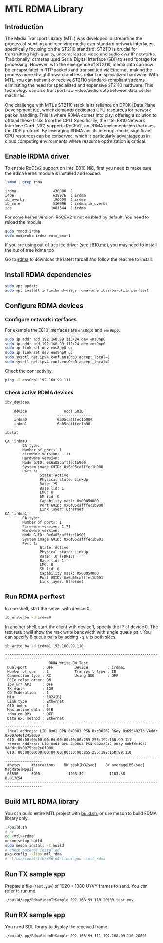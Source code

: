 # MTL RDMA Library

## Introduction

The Media Transport Library (MTL) was developed to streamline the process of sending and receiving media over standard network interfaces, specifically focusing on the ST2110 standard.
ST2110 is crucial for transmitting high-quality, uncompressed video and audio over IP networks.
Traditionally, cameras used Serial Digital Interface (SDI) to send footage for processing.
However, with the emergence of ST2110, media data can now be encapsulated in RTP packets and transmitted via Ethernet, making the process more straightforward and less reliant on specialized hardware.
With MTL, you can transmit or receive ST2110 standard-compliant streams, eliminating the need for specialized and expensive ST2110 hardware.
This technology can also transport raw video/audio data between data center machines.

One challenge with MTL's ST2110 stack is its reliance on DPDK (Data Plane Development Kit), which demands dedicated CPU resources for network packet handling.
This is where RDMA comes into play, offering a solution to offload these tasks from the CPU.
Specifically, the Intel E810 Network Interface Card (NIC) supports RoCEv2, an RDMA implementation that uses the UDP protocol.
By leveraging RDMA and its interrupt mode, significant CPU resources can be conserved, which is particularly advantageous in cloud computing environments where resource optimization is critical.

## Enable IRDMA driver

To enable RoCEv2 support on Intel E810 NIC, first you need to make sure the irdma kernel module is installed and loaded.

```bash
lsmod | grep rdma
```
```text
irdma                 430080  0
i40e                  638976  1 irdma
ib_uverbs             196608  1 irdma
ib_core               516096  2 irdma,ib_uverbs
ice                  1081344  1 irdma
```

For some kernel version, RoCEv2 is not enabled by default.
You need to reload the module.

```bash
sudo rmmod irdma
sudo modprobe irdma roce_ena=1
```

If you are using out of tree ice driver (see [e810.md](e810.md)), you may need to install the out of tree irdma too.

Go to [irdma](https://www.intel.com/content/www/us/en/download/19632/linux-rdma-driver-for-the-e810-and-x722-intel-ethernet-controllers.html) to download the latest tarball and follow the readme to install.

## Install RDMA dependencies

```bash
sudo apt update
sudo apt install infiniband-diags rdma-core ibverbs-utils perftest
```

## Configure RDMA devices

### Configure network interfaces

For example the E810 interfaces are `ens8np0` and `ens9np0`.

```bash
sudo ip addr add 192.168.99.110/24 dev ens8np0
sudo ip addr add 192.168.99.111/24 dev ens9np0
sudo ip link set dev ens8np0 up
sudo ip link set dev ens9np0 up
sudo sysctl net.ipv4.conf.ens8np0.accept_local=1
sudo sysctl net.ipv4.conf.ens9np0.accept_local=1
```

Check the connectivity.

```bash
ping -I ens8np0 192.168.99.111
```

### Check active RDMA devices

```bash
ibv_devices
```
```text
    device                 node GUID
    ------              ----------------
    irdma0              6a05cafffec1b900
    irdma1              6a05cafffec1b901
```
```bash
ibstat
```
```text
CA 'irdma0'
        CA type:
        Number of ports: 1
        Firmware version: 1.71
        Hardware version:
        Node GUID: 0x6a05cafffec1b900
        System image GUID: 0x6a05cafffec1b900
        Port 1:
                State: Active
                Physical state: LinkUp
                Rate: 25
                Base lid: 1
                LMC: 0
                SM lid: 0
                Capability mask: 0x00050000
                Port GUID: 0x6a05cafffec1b900
                Link layer: Ethernet
CA 'irdma1'
        CA type:
        Number of ports: 1
        Firmware version: 1.71
        Hardware version:
        Node GUID: 0x6a05cafffec1b901
        System image GUID: 0x6a05cafffec1b901
        Port 1:
                State: Active
                Physical state: LinkUp
                Rate: 10 (FDR10)
                Base lid: 1
                LMC: 0
                SM lid: 0
                Capability mask: 0x00050000
                Port GUID: 0x6a05cafffec1b901
                Link layer: Ethernet
```

## Run RDMA perftest

In one shell, start the server with device 0.

```bash
ib_write_bw -d irdma0
```

In another shell, start the client with device 1, specify the IP of device 0.
The test result will show the max write bandwidth with single queue pair.
You can specify 8 queue pairs by adding `-q 8` to both sides.

```bash
ib_write_bw -d irdma1 192.168.99.110
```
```text
---------------------------------------------------------------------------------------
                    RDMA_Write BW Test
 Dual-port       : OFF          Device         : irdma1
 Number of qps   : 1            Transport type : IB
 Connection type : RC           Using SRQ      : OFF
 PCIe relax order: ON
 ibv_wr* API     : OFF
 TX depth        : 128
 CQ Moderation   : 1
 Mtu             : 1024[B]
 Link type       : Ethernet
 GID index       : 1
 Max inline data : 0[B]
 rdma_cm QPs     : OFF
 Data ex. method : Ethernet
---------------------------------------------------------------------------------------
 local address: LID 0x01 QPN 0x0003 PSN 0xc30267 RKey 0x69540273 VAddr 0x007e4ef245e000
 GID: 00:00:00:00:00:00:00:00:00:00:255:255:192:168:99:111
 remote address: LID 0x01 QPN 0x0003 PSN 0x2ce2c7 RKey 0xbfde4945 VAddr 0x0075bee2e6f000
 GID: 00:00:00:00:00:00:00:00:00:00:255:255:192:168:99:110
---------------------------------------------------------------------------------------
 #bytes     #iterations    BW peak[MB/sec]    BW average[MB/sec]   MsgRate[Mpps]
 65536      5000             1103.39            1103.38            0.017654
---------------------------------------------------------------------------------------
```

## Build MTL RDMA library

You can build entire MTL project with [build.sh](../build.sh), or use meson to build RDMA library only.

```bash
./build.sh
# or
cd <mtl>/rdma
meson setup build
sudo meson install -C build
# check package installed
pkg-config --libs mtl_rdma
# -L/usr/local/lib/x86_64-linux-gnu -lmtl_rdma
```

## Run TX sample app

Prepare a file (`test.yuv`) of 1920 * 1080 UYVY frames to send. You can refer to [run.md](run.md).

```bash
./build/app/RdmaVideoTxSample 192.168.99.110 20000 test.yuv
```

## Run RX sample app

You need SDL library to display the received frame.

```bash
./build/app/RdmaVideoRxSample 192.168.99.111 192.168.99.110 20000
```
